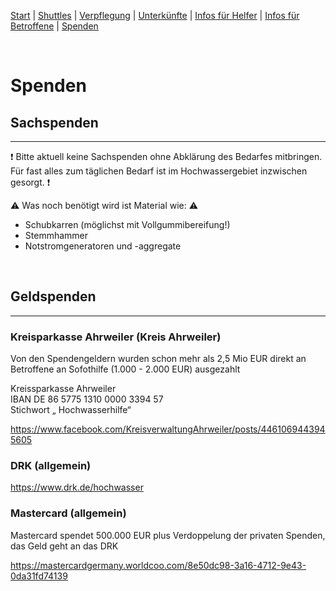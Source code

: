 [Start](./index.md) | [Shuttles](./shuttles.md) | [Verpflegung](catering.md) | [Unterkünfte](accomodations.md) | [Infos für Helfer](./links.volunters.md) | [Infos für Betroffene](./links.victims.md) | [Spenden](./donations.md)

<br/>

# Spenden

## Sachspenden
---
❗ Bitte aktuell keine Sachspenden ohne Abklärung des Bedarfes mitbringen. Für fast alles zum täglichen Bedarf ist im Hochwassergebiet inzwischen gesorgt. ❗

⚠ Was noch benötigt wird ist Material wie: ⚠ 
- Schubkarren (möglichst mit Vollgummibereifung!)  
- Stemmhammer  
- Notstromgeneratoren und -aggregate  

<br/>

## Geldspenden
---

### Kreisparkasse Ahrweiler (Kreis Ahrweiler)
Von den Spendengeldern wurden schon mehr als 2,5 Mio EUR direkt an Betroffene an Sofothilfe (1.000 - 2.000 EUR) ausgezahlt  

Kreissparkasse Ahrweiler  
IBAN DE 86 5775 1310 0000 3394 57  
Stichwort „ Hochwasserhilfe“  

<https://www.facebook.com/KreisverwaltungAhrweiler/posts/4461069443945605> 

### DRK (allgemein)
<https://www.drk.de/hochwasser>  

### Mastercard (allgemein)
Mastercard spendet 500.000 EUR plus Verdoppelung der privaten Spenden, das Geld geht an das DRK  

<https://mastercardgermany.worldcoo.com/8e50dc98-3a16-4712-9e43-0da31fd74139>

